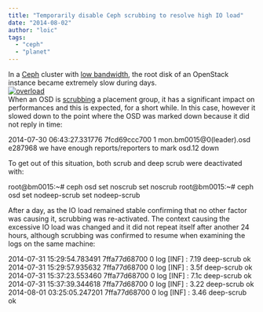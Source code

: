 ```yaml
---
title: "Temporarily disable Ceph scrubbing to resolve high IO load"
date: "2014-08-02"
author: "loic"
tags: 
  - "ceph"
  - "planet"
---
```


In a [Ceph](http://ceph.com/) cluster with [low bandwidth](http://dachary.org/?p=2969), the root disk of an OpenStack instance became extremely slow during days.  
[![](images/overload.png "overload")](http://dachary.org/wp-uploads/2014/08/overload.png)  
When an OSD is [scrubbing](http://ceph.com/docs/master/rados/operations/placement-groups/#scrub-a-placement-group) a placement group, it has a significant impact on performances and this is expected, for a short while. In this case, however it slowed down to the point where the OSD was marked down because it did not reply in time:

2014-07-30 06:43:27.331776 7fcd69ccc700  1
   mon.bm0015@0(leader).osd e287968
   we have enough reports/reporters to mark osd.12 down

To get out of this situation, both scrub and deep scrub were deactivated with:

root@bm0015:~# ceph osd set noscrub
set noscrub
root@bm0015:~# ceph osd set nodeep-scrub
set nodeep-scrub

After a day, as the IO load remained stable confirming that no other factor was causing it, scrubbing was re-activated. The context causing the excessive IO load was changed and it did not repeat itself after another 24 hours, although scrubbing was confirmed to resume when examining the logs on the same machine:

2014-07-31 15:29:54.783491 7ffa77d68700  0 log \[INF\] : 7.19 deep-scrub ok
2014-07-31 15:29:57.935632 7ffa77d68700  0 log \[INF\] : 3.5f deep-scrub ok
2014-07-31 15:37:23.553460 7ffa77d68700  0 log \[INF\] : 7.1c deep-scrub ok
2014-07-31 15:37:39.344618 7ffa77d68700  0 log \[INF\] : 3.22 deep-scrub ok
2014-08-01 03:25:05.247201 7ffa77d68700  0 log \[INF\] : 3.46 deep-scrub ok
